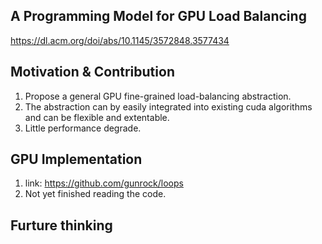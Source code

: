## A Programming Model for GPU Load Balancing
https://dl.acm.org/doi/abs/10.1145/3572848.3577434

## Motivation & Contribution
1. Propose a general GPU fine-grained load-balancing abstraction.
2. The abstraction can by easily integrated into existing cuda algorithms and can be flexible and extentable. 
3. Little performance degrade.

## GPU Implementation
1. link: https://github.com/gunrock/loops
2. Not yet finished reading the code.


## Furture thinking
